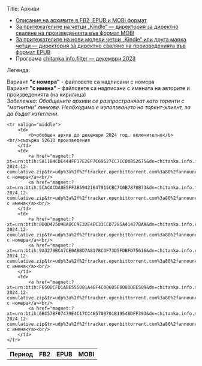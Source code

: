 Title: Архиви

- [Описание на архивите в FB2, EPUB и MOBI формат](http://pechkov.chitanka.info/#archives)
- [За притежателите на четци „Kindle“ — директория за директно сваляне на произведенията във формат MOBI](http://pechkov.chitanka.info/mobi)
- [За притежателите на нови модели четци „Kindle“ или друга марка четци — директория за директно сваляне на произведенията във формат EPUB](http://pechkov.chitanka.info/epub)
- Програма [chitanka.info.filter — декември 2023](https://pechkov.chitanka.info/install/chitanka.info.filter-2023.12.zip)

Легенда:

Вариант <b>"с номера"</b> - файловете са надписани с номера<br/>
Вариант <b>"с имена"</b> - файловете са надписани с имената на авторите и произведенията (на кирилица)<br/>
<i>Забележка: Обобщените архиви се разпространяват като торенти с "магнитни" линкове. Необходимо е използването на торент-клиент, за да бъдат изтеглени.</i><br/>
<table class="table table-striped">
	<tr>
		<th>Период</th>
		<th>FB2</th>
		<th>EPUB</th>
		<th>MOBI</th>
	</tr>

	<tr valign="middle">
		<td>
			<b>обобщен архив до декември 2024 год. включително</b><br/>съдържа 52613 произведения
		</td>
		<td>
			<a href="magnet:?xt=urn:btih:5A11B4CDE444FF17E2EF7C69627CC7CC00B52675&dn=chitanka.info.fb2.num-2024.12-cumulative.zip&tr=udp%3a%2f%2ftracker.openbittorrent.com%3a80%2fannounce&tr=udp%3a%2f%2ftracker.opentrackr.org%3a1337%2fannounce">FB2 с номера</a><br/>
			<a href="magnet:?xt=urn:btih:5CACACDA8E5FF3B59421647915CBC7C0B7878B73&dn=chitanka.info.fb2.name-2024.12-cumulative.zip&tr=udp%3a%2f%2ftracker.openbittorrent.com%3a80%2fannounce&tr=udp%3a%2f%2ftracker.opentrackr.org%3a1337%2fannounce">FB2 с имена</a><br/>
		</td>
		<td>
			<a href="magnet:?xt=urn:btih:0D0D42509BA0CC9E32E4EC33CCD7285A41427BAA&dn=chitanka.info.epub.num-2024.12-cumulative.zip&tr=udp%3a%2f%2ftracker.openbittorrent.com%3a80%2fannounce&tr=udp%3a%2f%2ftracker.opentrackr.org%3a1337%2fannounce">EPUB с номера</a><br/>
			<a href="magnet:?xt=urn:btih:9A3279BCA7CE0ABBD7A8178C3F73D5FDBFD75616&dn=chitanka.info.epub.name-2024.12-cumulative.zip&tr=udp%3a%2f%2ftracker.openbittorrent.com%3a80%2fannounce&tr=udp%3a%2f%2ftracker.opentrackr.org%3a1337%2fannounce">EPUB с имена</a><br/>
		</td>
		<td>
			<a href="magnet:?xt=urn:btih:F650DCFD1ABE555081A46F4C00605E808DDEE509&dn=chitanka.info.mobi.num-2024.12-cumulative.zip&tr=udp%3a%2f%2ftracker.openbittorrent.com%3a80%2fannounce&tr=udp%3a%2f%2ftracker.opentrackr.org%3a1337%2fannounce">MOBI с номера</a><br/>
			<a href="magnet:?xt=urn:btih:6BC57BF07479E4C17CC465708701B1954BDFF393&dn=chitanka.info.mobi.name-2024.12-cumulative.zip&tr=udp%3a%2f%2ftracker.openbittorrent.com%3a80%2fannounce&tr=udp%3a%2f%2ftracker.opentrackr.org%3a1337%2fannounce">MOBI с имена</a><br/>
		</td>
	</tr>

</table>
<br/>
